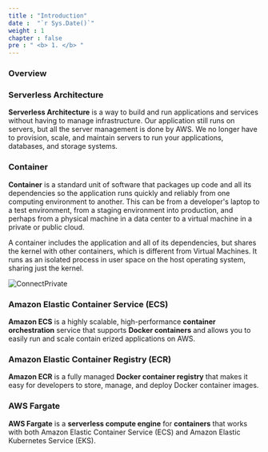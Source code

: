 ```yaml
---
title : "Introduction"
date :  "`r Sys.Date()`" 
weight : 1 
chapter : false
pre : " <b> 1. </b> "
---
```

### Overview

### Serverless Architecture
**Serverless Architecture** is a way to build and run applications and services without having to manage infrastructure. Our application still runs on servers, but all the server management is done by AWS. We no longer have to provision, scale, and maintain servers to run your applications, databases, and storage systems.

### Container
**Container** is a standard unit of software that packages up code and all its dependencies so the application runs quickly and reliably from one computing environment to another. This can be from a developer's laptop to a test environment, from a staging environment into production, and perhaps from a physical machine in a data center to a virtual machine in a private or public cloud.

A container includes the application and all of its dependencies, but shares the kernel with other containers, which is different from Virtual Machines. It runs as an isolated process in user space on the host operating system, sharing just the kernel.

![ConnectPrivate](/images/1-Introduction/001-container.png) 

### Amazon Elastic Container Service (ECS)
**Amazon ECS** is a highly scalable, high-performance **container orchestration** service that supports **Docker containers** and allows you to easily run and scale contain	erized applications on AWS.

### Amazon Elastic Container Registry (ECR)
**Amazon ECR** is a fully managed **Docker container registry** that makes it easy for developers to store, manage, and deploy Docker container images.

### AWS Fargate
**AWS Fargate** is a **serverless compute engine** for **containers** that works with both Amazon Elastic Container Service (ECS) and Amazon Elastic Kubernetes Service (EKS).
